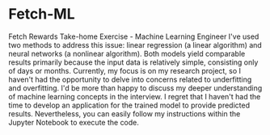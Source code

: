 # Fetch-ML
Fetch Rewards Take-home Exercise - Machine Learning Engineer
I've used two methods to address this issue: linear regression (a linear algorithm) and neural networks (a nonlinear algorithm). Both models yield comparable results primarily because the input data is relatively simple, consisting only of days or months. Currently, my focus is on my research project, so I haven't had the opportunity to delve into concerns related to underfitting and overfitting. I'd be more than happy to discuss my deeper understanding of machine learning concepts in the interview. I regret that I haven't had the time to develop an application for the trained model to provide predicted results. Nevertheless, you can easily follow my instructions within the Jupyter Notebook to execute the code.
